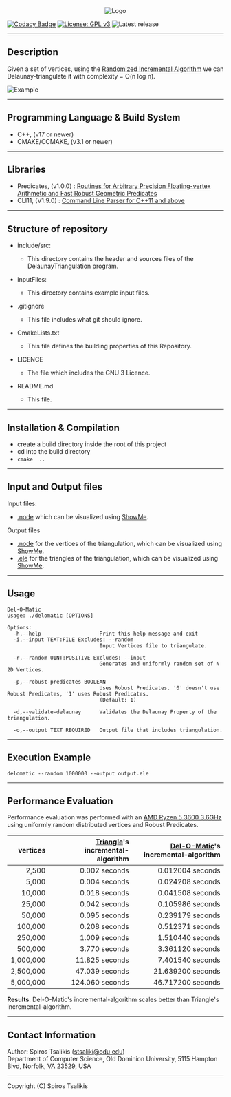 <div style="text-align:center">
    <img src="https://i.imgur.com/sH39gWv.png" alt="Logo">
</div>

[![Codacy Badge](https://api.codacy.com/project/badge/Grade/9fef7ed014c24b2f84dbe6c6ccfc3733)](https://app.codacy.com/manual/spyridon97/DelaunayTriangulation?utm_source=github.com&utm_medium=referral&utm_content=spyridon97/DelaunayTriangulation&utm_campaign=Badge_Grade_Dashboard)
[![License: GPL v3](https://img.shields.io/badge/License-GPLv3-blue.svg)](./LICENSE)
![Latest release](https://img.shields.io/badge/version-1.0.0-blue)

--------------------------------------------------------------------------------
## Description

Given a set of vertices, using the [Randomized Incremental Algorithm](http://www.cs.uu.nl/geobook/interpolation.pdf) we can Delaunay-triangulate it with complexity = O(n log n).

![Example](https://i.imgur.com/Zlt6oUl.png)

--------------------------------------------------------------------------------
## Programming Language & Build System

*   C++, (v17 or newer)
*   CMAKE/CCMAKE, (v3.1 or newer)

--------------------------------------------------------------------------------
## Libraries

*   Predicates, (v1.0.0) : [Routines for Arbitrary Precision Floating-vertex Arithmetic and Fast Robust Geometric Predicates](https://www.cs.cmu.edu/~quake/robust.html)
*   CLI11, (V1.9.0) : [Command Line Parser for C++11 and above](https://github.com/CLIUtils/CLI11)

--------------------------------------------------------------------------------
## Structure of repository

*   include/src:
    *   This directory contains the header and sources files of the DelaunayTriangulation program.
    
*   inputFiles:
    *   This directory contains example input files.
    
*   .gitignore
    *   This file includes what git should ignore.
    
*   CmakeLists.txt
    *   This file defines the building properties of this Repository.
    
*   LICENCE
    *   The file which includes the GNU 3 Licence.
    
*   README.md            
    *   This file.
    
--------------------------------------------------------------------------------
## Installation & Compilation

*   create a build directory inside the root of this project
*   cd into the build directory
*   `cmake  ..`

--------------------------------------------------------------------------------
## Input and Output files

Input files:
*   [.node](http://www.cs.cmu.edu/~quake/triangle.node.html) which can be visualized using [ShowMe](http://www.cs.cmu.edu/~quake/showme.html).

Output files
*   [.node](http://www.cs.cmu.edu/~quake/triangle.node.html) for the vertices of the triangulation, which can be visualized using [ShowMe](http://www.cs.cmu.edu/~quake/showme.html).
*   [.ele](http://www.cs.cmu.edu/~quake/triangle.ele.html) for the triangles of the triangulation, which can be visualized using [ShowMe](http://www.cs.cmu.edu/~quake/showme.html).

--------------------------------------------------------------------------------
## Usage

    Del-O-Matic
    Usage: ./delomatic [OPTIONS]
    
    Options:
      -h,--help                   Print this help message and exit
      -i,--input TEXT:FILE Excludes: --random
                                  Input Vertices file to triangulate.
                                  
      -r,--random UINT:POSITIVE Excludes: --input
                                  Generates and uniformly random set of N 2D Vertices.
                                  
      -p,--robust-predicates BOOLEAN
                                  Uses Robust Predicates. '0' doesn't use Robust Predicates, '1' uses Robust Predicates.
                                  (Default: 1)
                                  
      -d,--validate-delaunay      Validates the Delaunay Property of the triangulation.
                                  
      -o,--output TEXT REQUIRED   Output file that includes triangulation.

      
--------------------------------------------------------------------------------
## Execution Example

    delomatic --random 1000000 --output output.ele
      
--------------------------------------------------------------------------------
## Performance Evaluation

Performance evaluation was performed with an [AMD Ryzen 5 3600 3.6GHz](https://www.amd.com/en/products/cpu/amd-ryzen-5-3600) using uniformly random distributed vertices and Robust Predicates.

|  vertices | [Triangle](https://www.cs.cmu.edu/~quake/triangle.html)'s incremental-algorithm | [Del-O-Matic](https://github.com/spyridon97/DelaunayTriangulation)'s incremental-algorithm |
|----------:|--------------------------------------------------------------------------------:|-----------------------------------------------------------------------------------------------------:|
|     2,500 |                                                                   0.002 seconds |                                                                                     0.012004 seconds |
|     5,000 |                                                                   0.004 seconds |                                                                                     0.024208 seconds |
|    10,000 |                                                                   0.018 seconds |                                                                                     0.041508 seconds |
|    25,000 |                                                                   0.042 seconds |                                                                                     0.105986 seconds |
|    50,000 |                                                                   0.095 seconds |                                                                                     0.239179 seconds |
|   100,000 |                                                                   0.208 seconds |                                                                                     0.512371 seconds |
|   250,000 |                                                                   1.009 seconds |                                                                                     1.510440 seconds |
|   500,000 |                                                                   3.770 seconds |                                                                                     3.361120 seconds |
| 1,000,000 |                                                                  11.825 seconds |                                                                                     7.401540 seconds |
| 2,500,000 |                                                                  47.039 seconds |                                                                                    21.639200 seconds |
| 5,000,000 |                                                                 124.060 seconds |                                                                                    46.717200 seconds |

**Results**: Del-O-Matic's incremental-algorithm scales better than Triangle's incremental-algorithm.

--------------------------------------------------------------------------------
## Contact Information

Author: Spiros Tsalikis (stsaliki@odu.edu)\
Department of Computer Science, Old Dominion University, 5115 Hampton Blvd, Norfolk, VA 23529, USA

--------------------------------------------------------------------------------
Copyright (C) Spiros Tsalikis

